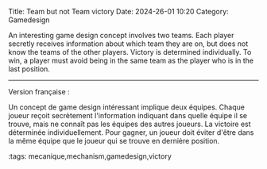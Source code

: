 Title: Team but not Team victory
Date: 2024-26-01 10:20
Category: Gamedesign

An interesting game design concept involves two teams. Each player secretly receives information about which team they are on, but does not know the teams of the other players. Victory is determined individually. To win, a player must avoid being in the same team as the player who is in the last position.


______________________

Version française :


Un concept de game design intéressant implique deux équipes. Chaque joueur reçoit secrètement l'information indiquant dans quelle équipe il se trouve, mais ne connaît pas les équipes des autres joueurs. La victoire est déterminée individuellement. Pour gagner, un joueur doit éviter d'être dans la même équipe que le joueur qui se trouve en dernière position.



:tags: mecanique,mechanism,gamedesign,victory